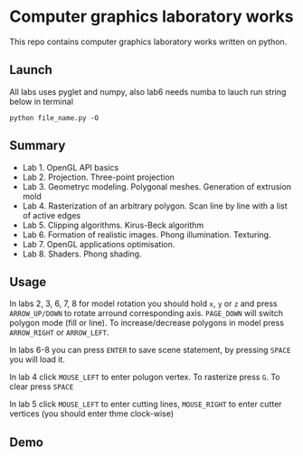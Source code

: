 # Computer graphics laboratory works
This repo contains computer graphics laboratory works written on python.


## Launch

All labs uses pyglet and numpy, also lab6 needs numba
to lauch run string below in terminal

```python file_name.py -O```


## Summary 
- Lab 1. OpenGL API basics
- Lab 2. Projection. Three-point projection
- Lab 3. Geometryc modeling. Polygonal meshes. Generation of extrusion mold
- Lab 4. Rasterization of an arbitrary polygon. Scan line by line with a list of active edges
- Lab 5. Clipping algorithms. Kirus-Beck algorithm
- Lab 6. Formation of realistic images. Phong illumination. Texturing.
- Lab 7. OpenGL applications optimisation.
- Lab 8. Shaders. Phong shading.

## Usage
In labs 2, 3, 6, 7, 8 for model rotation you should hold ```x```, ```y``` or ```z```  and press ```ARROW_UP/DOWN``` to rotate arround corresponding axis. ```PAGE_DOWN``` will switch polygon mode (fill or line). To increase/decrease polygons in model press ```ARROW_RIGHT``` or ```ARROW_LEFT```.

In labs 6-8 you can press ```ENTER``` to save scene statement, by pressing ```SPACE``` you will load it.

In lab 4 click ```MOUSE_LEFT``` to enter polugon vertex. To rasterize press ```G```. To clear press ```SPACE```

In lab 5  click ```MOUSE_LEFT``` to enter cutting lines, ```MOUSE_RIGHT``` to enter cutter vertices (you should enter thme clock-wise)


## Demo